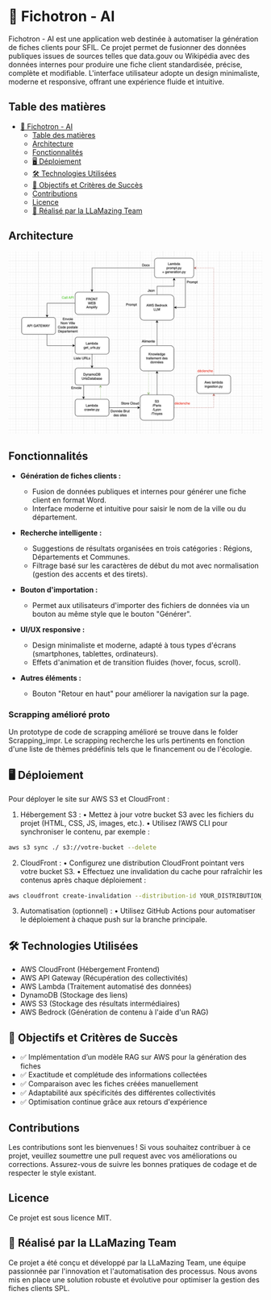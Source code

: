 # 📌 Fichotron - AI

Fichotron - AI est une application web destinée à automatiser la génération de fiches clients pour SFIL. Ce projet permet de fusionner des données publiques issues de sources telles que data.gouv ou Wikipédia avec des données internes pour produire une fiche client standardisée, précise, complète et modifiable. L'interface utilisateur adopte un design minimaliste, moderne et responsive, offrant une expérience fluide et intuitive.

## Table des matières

- [📌 Fichotron - AI](#-fichotron---ai)
  - [Table des matières](#table-des-matières)
  - [Architecture](#Architecture)
  - [Fonctionnalités](#fonctionnalités)
  - [🖥️ Déploiement](#️-déploiement)
  - [🛠️ Technologies Utilisées](#️-technologies-utilisées)
  - [🎯 Objectifs et Critères de Succès](#-objectifs-et-critères-de-succès)
  - [Contributions](#contributions)
  - [Licence](#licence)
  - [🚀 Réalisé par la LLaMazing Team](#-réalisé-par-la-llamazing-team)

## Architecture

![Architecture](graph.png)

## Fonctionnalités

- **Génération de fiches clients :** 
  - Fusion de données publiques et internes pour générer une fiche client en format Word.
  - Interface moderne et intuitive pour saisir le nom de la ville ou du département.
  
- **Recherche intelligente :**
  - Suggestions de résultats organisées en trois catégories : Régions, Départements et Communes.
  - Filtrage basé sur les caractères de début du mot avec normalisation (gestion des accents et des tirets).

- **Bouton d'importation :**
  - Permet aux utilisateurs d'importer des fichiers de données via un bouton au même style que le bouton "Générer".

- **UI/UX responsive :**
  - Design minimaliste et moderne, adapté à tous types d'écrans (smartphones, tablettes, ordinateurs).
  - Effets d'animation et de transition fluides (hover, focus, scroll).

- **Autres éléments :**
  - Bouton "Retour en haut" pour améliorer la navigation sur la page.

### Scrapping amélioré proto
Un prototype de code de scrapping amélioré se trouve dans le folder Scrapping_impr.
Le scrapping recherche les urls pertinents en fonction d'une liste de thèmes prédéfinis tels que le financement ou de l'écologie.

## 🖥️ Déploiement

Pour déployer le site sur AWS S3 et CloudFront :
  1.	Hébergement S3 :
    •	Mettez à jour votre bucket S3 avec les fichiers du projet (HTML, CSS, JS, images, etc.).
    •	Utilisez l’AWS CLI pour synchroniser le contenu, par exemple :
  ```bash
  aws s3 sync ./ s3://votre-bucket --delete
  ```
  2.	CloudFront :
    •	Configurez une distribution CloudFront pointant vers votre bucket S3.
    •	Effectuez une invalidation du cache pour rafraîchir les contenus après chaque déploiement :
  ```bash
  aws cloudfront create-invalidation --distribution-id YOUR_DISTRIBUTION_ID --paths "/*"
  ```
  3.	Automatisation (optionnel) :
    •	Utilisez GitHub Actions pour automatiser le déploiement à chaque push sur la branche principale.


## 🛠️ Technologies Utilisées
- AWS CloudFront (Hébergement Frontend)
- AWS API Gateway (Récupération des collectivités)
- AWS Lambda (Traitement automatisé des données)
- DynamoDB (Stockage des liens)
- AWS S3 (Stockage des résultats intermédiaires)
- AWS Bedrock (Génération de contenu à l'aide d'un RAG)

## 🎯 Objectifs et Critères de Succès
- ✅ Implémentation d’un modèle RAG sur AWS pour la génération des fiches
- ✅ Exactitude et complétude des informations collectées
- ✅ Comparaison avec les fiches créées manuellement
- ✅ Adaptabilité aux spécificités des différentes collectivités
- ✅ Optimisation continue grâce aux retours d'expérience

## Contributions

Les contributions sont les bienvenues !
Si vous souhaitez contribuer à ce projet, veuillez soumettre une pull request avec vos améliorations ou corrections. Assurez-vous de suivre les bonnes pratiques de codage et de respecter le style existant.

## Licence

Ce projet est sous licence MIT.

## 🚀 Réalisé par la LLaMazing Team

Ce projet a été conçu et développé par la LLaMazing Team, une équipe passionnée par l'innovation et l'automatisation des processus. Nous avons mis en place une solution robuste et évolutive pour optimiser la gestion des fiches clients SPL.
